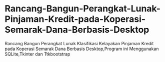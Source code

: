 # Rancang-Bangun-Perangkat-Lunak-Pinjaman-Kredit-pada-Koperasi-Semarak-Dana-Berbasis-Desktop
Rancang Bangun Perangkat Lunak Klasifikasi Kelayakan Pinjaman Kredit pada Koperasi Semarak Dana Berbasis Desktop,Program ini Menggunakan SQLite,Tkinter dan Ttkbootstrap
